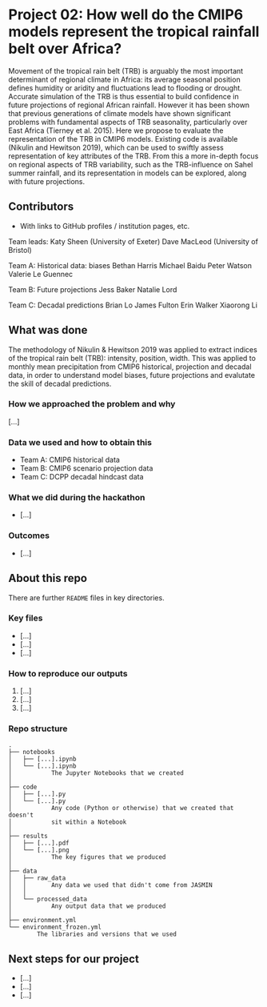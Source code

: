 # Project 02: How well do the CMIP6 models represent the tropical rainfall belt over Africa?

Movement of the tropical rain belt (TRB) is arguably the most important determinant of regional climate in Africa: its average seasonal position defines humidity or aridity and fluctuations lead to flooding or drought. Accurate simulation of the TRB is thus essential to build confidence in future projections of regional African rainfall. However it has been shown that previous generations of climate models have shown significant problems with fundamental aspects of TRB seasonality, particularly over East Africa (Tierney et al. 2015). Here we propose to evaluate the representation of the TRB in CMIP6 models. Existing code is available (Nikulin and Hewitson 2019), which can be used to swiftly assess representation of key attributes of the TRB. From this a more in-depth focus on regional aspects of TRB variability, such as the TRB-influence on Sahel summer rainfall, and its representation in models can be explored, along with future projections.

## Contributors
* With links to GitHub profiles / institution pages, etc.

Team leads: 
Katy Sheen (University of Exeter)
Dave MacLeod (University of Bristol)

Team A: Historical data: biases
Bethan Harris
Michael Baidu
Peter Watson
Valerie Le Guennec

Team B: Future projections
Jess Baker
Natalie Lord

Team C: Decadal predictions
Brian Lo
James Fulton
Erin Walker
Xiaorong Li


## What was done

The methodology of Nikulin & Hewitson 2019 was applied to extract indices of the tropical rain belt (TRB): intensity, position, width. This was applied to monthly mean precipitation from CMIP6 historical, projection and decadal data, in order to understand model biases, future projections and evalutate the skill of decadal predictions.


### How we approached the problem and why

[...]

### Data we used and how to obtain this

* Team A: CMIP6 historical data
* Team B: CMIP6 scenario projection data
* Team C: DCPP decadal hindcast data

### What we did during the hackathon

* [...]

### Outcomes

* [...]

## About this repo

There are further `README` files in key directories.

### Key files

* [...]
* [...]
* [...]

### How to reproduce our outputs

1. [...]
2. [...]
3. [...]

### Repo structure

    .
    ├── notebooks
    │   ├── [...].ipynb
    │   └── [...].ipynb
    │           The Jupyter Notebooks that we created
    │
    ├── code
    │   ├── [...].py
    │   └── [...].py
    │           Any code (Python or otherwise) that we created that doesn't
    │           sit within a Notebook
    │
    ├── results
    │   ├── [...].pdf
    │   └── [...].png
    │           The key figures that we produced
    │
    ├── data
    │   ├── raw_data
    │   │       Any data we used that didn't come from JASMIN
    │   │
    │   └── processed_data
    │           Any output data that we produced
    │
    ├── environment.yml
    └── environment_frozen.yml
            The libraries and versions that we used

## Next steps for our project

* [...]
* [...]
* [...]
